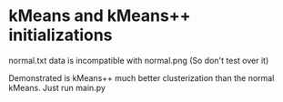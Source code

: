 # kMeans and kMeans++ initializations

normal.txt data is incompatible with normal.png (So don't test over it)

Demonstrated is kMeans++ much better clusterization than the normal kMeans. Just run main.py